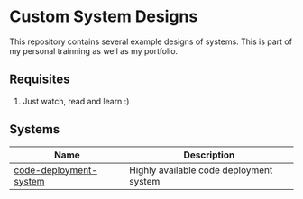 # Custom System Designs

This repository contains several example designs of systems. This is part of my personal 
trainning as well as my portfolio.

## Requisites
1. Just watch, read and learn :)


## Systems

| Name    | Description |
|---------|-------------|
| [code-deployment-system](https://github.com/LuisEspinosa7/custom-system-designs) | Highly available code deployment system |
